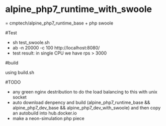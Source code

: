 # alpine_php7_runtime_with_swoole

 = cmptech/alpine_php7_runtime_base + php swoole 

#Test

* sh test_swoole.sh
* ab -n 20000 -c 100 http://localhost:8080/
* test result: in single CPU we have rps > 3000

#build
 
 using build.sh
   
#TODO

* any green nginx destribution to do the load balancing to this with unix socket
* auto download denpency and build (alpine_php7_runtime_base && alpine_php7_dev_base && alpine_php7_dev_with_swoole) and then copy an autobuild into hub.docker.io
* make a neon-simulation php piece


